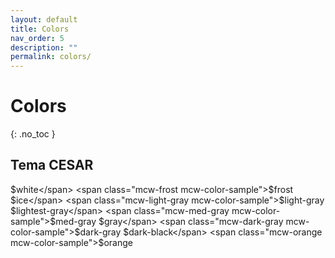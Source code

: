 ```yaml
---
layout: default
title: Colors
nav_order: 5
description: ""
permalink: colors/
---
```

# Colors
{: .no_toc }

## Tema CESAR

<span class="mcw-white mcw-color-sample">$white</span>
<span class="mcw-frost mcw-color-sample">$frost</span>
<span class="mcw-ice mcw-color-sample">$ice</span>
<span class="mcw-light-gray mcw-color-sample">$light-gray</span>
<span class="mcw-lightest-gray mcw-color-sample">$lightest-gray</span>
<span class="mcw-med-gray mcw-color-sample">$med-gray</span>
<span class="mcw-gray mcw-color-sample">$gray</span>
<span class="mcw-dark-gray mcw-color-sample">$dark-gray</span>
<span class="mcw-black mcw-color-sample">$dark-black</span>
<span class="mcw-orange mcw-color-sample">$orange</span>

